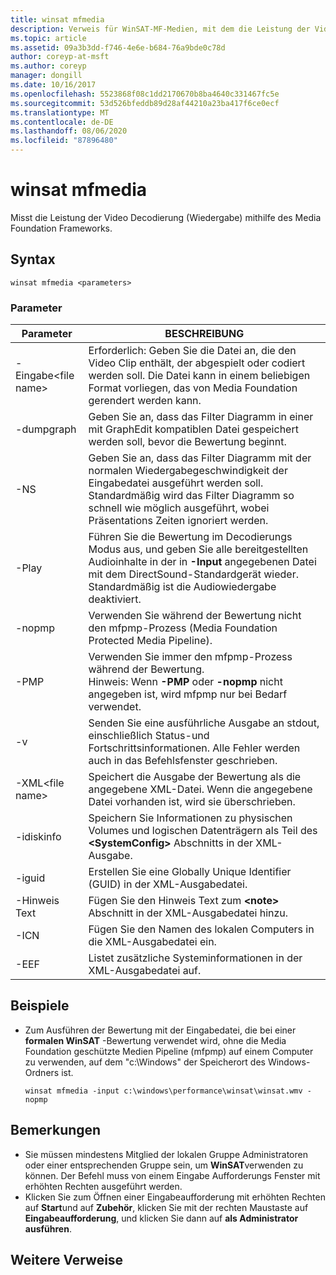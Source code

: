 ```yaml
---
title: winsat mfmedia
description: Verweis für WinSAT-MF-Medien, mit dem die Leistung der Video Decodierung (Wiedergabe) mithilfe des Media Foundation Frameworks gemessen wird.
ms.topic: article
ms.assetid: 09a3b3dd-f746-4e6e-b684-76a9bde0c78d
author: coreyp-at-msft
ms.author: coreyp
manager: dongill
ms.date: 10/16/2017
ms.openlocfilehash: 5523868f08c1dd2170670b8ba4640c331467fc5e
ms.sourcegitcommit: 53d526bfeddb89d28af44210a23ba417f6ce0ecf
ms.translationtype: MT
ms.contentlocale: de-DE
ms.lasthandoff: 08/06/2020
ms.locfileid: "87896480"
---
```

# <a name="winsat-mfmedia"></a>winsat mfmedia



Misst die Leistung der Video Decodierung (Wiedergabe) mithilfe des Media Foundation Frameworks.



## <a name="syntax"></a>Syntax

```
winsat mfmedia <parameters>
```

### <a name="parameters"></a>Parameter

|Parameter|BESCHREIBUNG|
|----------|-----------|
|-Eingabe\<file name>|Erforderlich: Geben Sie die Datei an, die den Video Clip enthält, der abgespielt oder codiert werden soll. Die Datei kann in einem beliebigen Format vorliegen, das von Media Foundation gerendert werden kann.|
|-dumpgraph|Geben Sie an, dass das Filter Diagramm in einer mit GraphEdit kompatiblen Datei gespeichert werden soll, bevor die Bewertung beginnt.|
|-NS|Geben Sie an, dass das Filter Diagramm mit der normalen Wiedergabegeschwindigkeit der Eingabedatei ausgeführt werden soll. Standardmäßig wird das Filter Diagramm so schnell wie möglich ausgeführt, wobei Präsentations Zeiten ignoriert werden.|
|-Play|Führen Sie die Bewertung im Decodierungs Modus aus, und geben Sie alle bereitgestellten Audioinhalte in der in **-Input** angegebenen Datei mit dem DirectSound-Standardgerät wieder. Standardmäßig ist die Audiowiedergabe deaktiviert.|
|-nopmp|Verwenden Sie während der Bewertung nicht den mfpmp-Prozess (Media Foundation Protected Media Pipeline).|
|-PMP|Verwenden Sie immer den mfpmp-Prozess während der Bewertung.</br>Hinweis: Wenn **-PMP** oder **-nopmp** nicht angegeben ist, wird mfpmp nur bei Bedarf verwendet.|
|-v|Senden Sie eine ausführliche Ausgabe an stdout, einschließlich Status-und Fortschrittsinformationen. Alle Fehler werden auch in das Befehlsfenster geschrieben.|
|-XML\<file name>|Speichert die Ausgabe der Bewertung als die angegebene XML-Datei. Wenn die angegebene Datei vorhanden ist, wird sie überschrieben.|
|-idiskinfo|Speichern Sie Informationen zu physischen Volumes und logischen Datenträgern als Teil des **\<SystemConfig>** Abschnitts in der XML-Ausgabe.|
|-iguid|Erstellen Sie eine Globally Unique Identifier (GUID) in der XML-Ausgabedatei.|
|-Hinweis Text|Fügen Sie den Hinweis Text zum **\<note>** Abschnitt in der XML-Ausgabedatei hinzu.|
|-ICN|Fügen Sie den Namen des lokalen Computers in die XML-Ausgabedatei ein.|
|-EEF|Listet zusätzliche Systeminformationen in der XML-Ausgabedatei auf.|

## <a name="examples"></a>Beispiele

- Zum Ausführen der Bewertung mit der Eingabedatei, die bei einer **formalen WinSAT** -Bewertung verwendet wird, ohne die Media Foundation geschützte Medien Pipeline (mfpmp) auf einem Computer zu verwenden, auf dem "c:\Windows" der Speicherort des Windows-Ordners ist.
  ```
  winsat mfmedia -input c:\windows\performance\winsat\winsat.wmv -nopmp
  ```

## <a name="remarks"></a>Bemerkungen

-   Sie müssen mindestens Mitglied der lokalen Gruppe Administratoren oder einer entsprechenden Gruppe sein, um **WinSAT**verwenden zu können. Der Befehl muss von einem Eingabe Aufforderungs Fenster mit erhöhten Rechten ausgeführt werden.
-   Klicken Sie zum Öffnen einer Eingabeaufforderung mit erhöhten Rechten auf **Start**und auf **Zubehör**, klicken Sie mit der rechten Maustaste auf **Eingabeaufforderung**, und klicken Sie dann auf **als Administrator ausführen**.

## <a name="additional-references"></a>Weitere Verweise

